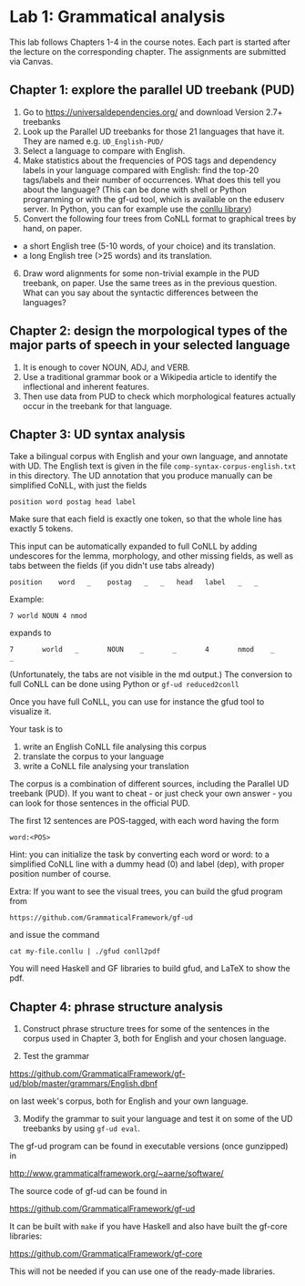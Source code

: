 # Lab 1: Grammatical analysis


This lab follows Chapters 1-4 in the course notes. Each part is started after the lecture on the corresponding chapter.
The assignments are submitted via Canvas.

## Chapter 1: explore the parallel UD treebank (PUD)

1. Go to https://universaldependencies.org/ and download Version 2.7+ treebanks
2. Look up the Parallel UD treebanks for those 21 languages that have it. They are named e.g. `UD_English-PUD/`
3. Select a language to compare with English.
4. Make statistics about the frequencies of POS tags and dependency
  labels in your language compared with English: find the top-20 tags/labels and their number of occurrences.
  What does this tell you about the language?
  (This can be done with shell or Python programming or with the gf-ud tool, which is available on the eduserv server. In Python, you can for example use the [conllu library](https://github.com/EmilStenstrom/conllu))
5. Convert the following four trees from CoNLL format to graphical
trees by hand, on paper.
- a short English tree (5-10 words, of your choice) and its translation.
- a long English tree (>25 words) and its translation.
6. Draw word alignments for some non-trivial example in the PUD treebank, on paper.
  Use the same trees as in the previous question.
  What can you say about the syntactic differences between the languages?


## Chapter 2: design the morpological types of the major parts of speech in your selected language

1. It is enough to cover NOUN, ADJ, and VERB.
2. Use a traditional grammar book or a Wikipedia article to identify the inflectional and inherent features.
3. Then use data from PUD to check which morphological features actually occur in the treebank for that language. 

## Chapter 3: UD syntax analysis

Take a bilingual corpus with English and your own language, and annotate with UD.
The English text is given in the file `comp-syntax-corpus-english.txt` in this directory.
The UD annotation that you produce manually can be simplified CoNLL, with just the fields

`position word postag head label`

Make sure that each field is exactly one token, so that the whole line has exactly 5 tokens.

This input can be automatically expanded to full CoNLL by adding undescores for the lemma, morphology, and other missing fields, as well as tabs between the fields (if you didn't use tabs already)

`position    word   _    postag   _   _   head   label   _   _`

Example:

`7 world NOUN 4 nmod`

expands to

`7       world   _       NOUN    _       _       4       nmod    _       _`

(Unfortunately, the tabs are not visible in the md output.)
The conversion to full CoNLL can be done using Python or `gf-ud reduced2conll`

Once you have full CoNLL, you can use for instance the gfud tool to visualize it.

Your task is to
1. write an English CoNLL file analysing this corpus
2. translate the corpus to your language
3. write a CoNLL file analysing your translation


The corpus is a combination of different sources, including the Parallel UD treebank (PUD).
If you want to cheat - or just check your own answer - you can look for those sentences in the official PUD.

The first 12 sentences are POS-tagged, with each word having the form

`word:<POS>`

Hint: you can initialize the task by converting each word or word:<POS> to a simplified CoNLL line with a dummy head (0) and label (dep), with proper position number of course.

Extra: If you want to see the visual trees, you can build the gfud program from

`https://github.com/GrammaticalFramework/gf-ud`

and issue the command

`cat my-file.conllu | ./gfud conll2pdf`

You will need Haskell and GF libraries to build gfud, and LaTeX to show the pdf.




## Chapter 4: phrase structure analysis

1. Construct phrase structure trees for some of the sentences in the corpus used in Chapter 3, both for English and your chosen language.

2. Test the grammar

https://github.com/GrammaticalFramework/gf-ud/blob/master/grammars/English.dbnf

on last week's corpus, both for English and your own language.

3. Modify the grammar to suit your language and test it on some of the UD treebanks by using `gf-ud eval`.


The gf-ud program can be found in executable versions (once gunzipped) in

http://www.grammaticalframework.org/~aarne/software/

The source code of gf-ud can be found in

https://github.com/GrammaticalFramework/gf-ud

It can be built with `make` if you have Haskell and also have built the gf-core libraries:

https://github.com/GrammaticalFramework/gf-core

This will not be needed if you can use one of the ready-made libraries.


